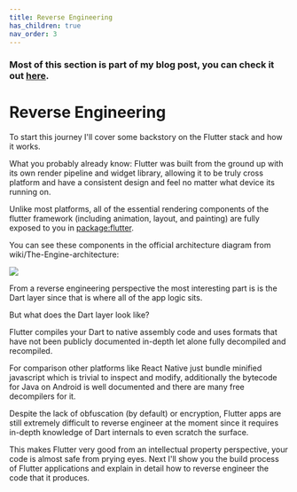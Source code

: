 ```yaml
---
title: Reverse Engineering
has_children: true
nav_order: 3
---
```


### Most of this section is part of my blog post, you can check it out [here](https://blog.tst.sh/reverse-engineering-flutter-apps-part-1/).

# Reverse Engineering

To start this journey I'll cover some backstory on the Flutter stack and how it works.

What you probably already know: Flutter was built from the ground up with its own render pipeline and widget library,
allowing it to be truly cross platform and have a consistent design and feel no matter what device its running on.

Unlike most platforms, all of the essential rendering components of the flutter framework (including animation, layout,
and painting) are fully exposed to you in [package:flutter](https://github.com/flutter/flutter/tree/master/packages/flutter).

You can see these components in the official architecture diagram from wiki/The-Engine-architecture:

![](https://blog.tst.sh/content/images/2020/02/framework.png)

From a reverse engineering perspective the most interesting part is is the Dart layer since that is where all of the app
logic sits.

But what does the Dart layer look like?

Flutter compiles your Dart to native assembly code and uses formats that have not been publicly documented in-depth let
alone fully decompiled and recompiled.

For comparison other platforms like React Native just bundle minified javascript which is trivial to inspect and modify,
additionally the bytecode for Java on Android is well documented and there are many free decompilers for it.

Despite the lack of obfuscation (by default) or encryption, Flutter apps are still extremely difficult to reverse
engineer at the moment since it requires in-depth knowledge of Dart internals to even scratch the surface.

This makes Flutter very good from an intellectual property perspective, your code is almost safe from prying eyes.
Next I'll show you the build process of Flutter applications and explain in detail how to reverse engineer the code that
it produces.